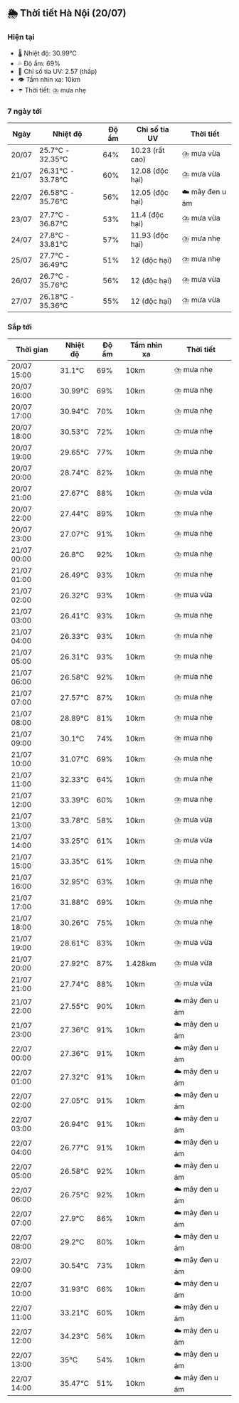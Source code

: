 ## 🌦️ Thời tiết Hà Nội (20/07)

### Hiện tại

- 🌡️ Nhiệt độ: 30.99℃
- 💦 Độ ẩm: 69%
- 🌟 Chỉ số tia UV: 2.57 (thấp)
- 👁️ Tầm nhìn xa: 10km
- ☂️ Thời tiết: ⛈️ mưa nhẹ

### 7 ngày tới

| Ngày | Nhiệt độ | Độ ẩm | Chỉ số tia UV | Thời tiết |
| --- | --- | --- | --- | --- |
| 20/07 | 25.7℃ - 32.35℃ | 64% | 10.23 (rất cao) | ⛈️ mưa vừa |
| 21/07 | 26.31℃ - 33.78℃ | 60% | 12.08 (độc hại) | ⛈️ mưa vừa |
| 22/07 | 26.58℃ - 35.76℃ | 56% | 12.05 (độc hại) | ☁️ mây đen u ám |
| 23/07 | 27.7℃ - 36.87℃ | 53% | 11.4 (độc hại) | ⛈️ mưa vừa |
| 24/07 | 27.8℃ - 33.81℃ | 57% | 11.93 (độc hại) | ⛈️ mưa nhẹ |
| 25/07 | 27.7℃ - 36.49℃ | 51% | 12 (độc hại) | ⛈️ mưa nhẹ |
| 26/07 | 26.7℃ - 35.76℃ | 56% | 12 (độc hại) | ⛈️ mưa vừa |
| 27/07 | 26.18℃ - 35.36℃ | 55% | 12 (độc hại) | ⛈️ mưa vừa |

### Sắp tới

| Thời gian | Nhiệt độ | Độ ẩm | Tầm nhìn xa | Thời tiết |
| --- | --- | --- | --- | --- |
| 20/07 15:00 | 31.1℃ | 69% | 10km | ⛈️ mưa nhẹ |
| 20/07 16:00 | 30.99℃ | 69% | 10km | ⛈️ mưa nhẹ |
| 20/07 17:00 | 30.94℃ | 70% | 10km | ⛈️ mưa nhẹ |
| 20/07 18:00 | 30.53℃ | 72% | 10km | ⛈️ mưa nhẹ |
| 20/07 19:00 | 29.65℃ | 77% | 10km | ⛈️ mưa nhẹ |
| 20/07 20:00 | 28.74℃ | 82% | 10km | ⛈️ mưa nhẹ |
| 20/07 21:00 | 27.67℃ | 88% | 10km | ⛈️ mưa vừa |
| 20/07 22:00 | 27.44℃ | 89% | 10km | ⛈️ mưa nhẹ |
| 20/07 23:00 | 27.07℃ | 91% | 10km | ⛈️ mưa nhẹ |
| 21/07 00:00 | 26.8℃ | 92% | 10km | ⛈️ mưa nhẹ |
| 21/07 01:00 | 26.49℃ | 93% | 10km | ⛈️ mưa nhẹ |
| 21/07 02:00 | 26.32℃ | 93% | 10km | ⛈️ mưa vừa |
| 21/07 03:00 | 26.41℃ | 93% | 10km | ⛈️ mưa nhẹ |
| 21/07 04:00 | 26.33℃ | 93% | 10km | ⛈️ mưa nhẹ |
| 21/07 05:00 | 26.31℃ | 93% | 10km | ⛈️ mưa nhẹ |
| 21/07 06:00 | 26.58℃ | 92% | 10km | ⛈️ mưa nhẹ |
| 21/07 07:00 | 27.57℃ | 87% | 10km | ⛈️ mưa nhẹ |
| 21/07 08:00 | 28.89℃ | 81% | 10km | ⛈️ mưa nhẹ |
| 21/07 09:00 | 30.1℃ | 74% | 10km | ⛈️ mưa nhẹ |
| 21/07 10:00 | 31.07℃ | 69% | 10km | ⛈️ mưa nhẹ |
| 21/07 11:00 | 32.33℃ | 64% | 10km | ⛈️ mưa nhẹ |
| 21/07 12:00 | 33.39℃ | 60% | 10km | ⛈️ mưa nhẹ |
| 21/07 13:00 | 33.78℃ | 58% | 10km | ⛈️ mưa vừa |
| 21/07 14:00 | 33.25℃ | 61% | 10km | ⛈️ mưa vừa |
| 21/07 15:00 | 33.35℃ | 61% | 10km | ⛈️ mưa nhẹ |
| 21/07 16:00 | 32.95℃ | 63% | 10km | ⛈️ mưa nhẹ |
| 21/07 17:00 | 31.88℃ | 69% | 10km | ⛈️ mưa nhẹ |
| 21/07 18:00 | 30.26℃ | 75% | 10km | ⛈️ mưa nhẹ |
| 21/07 19:00 | 28.61℃ | 83% | 10km | ⛈️ mưa vừa |
| 21/07 20:00 | 27.92℃ | 87% | 1.428km | ⛈️ mưa vừa |
| 21/07 21:00 | 27.74℃ | 88% | 10km | ⛈️ mưa vừa |
| 21/07 22:00 | 27.55℃ | 90% | 10km | ☁️ mây đen u ám |
| 21/07 23:00 | 27.36℃ | 91% | 10km | ☁️ mây đen u ám |
| 22/07 00:00 | 27.36℃ | 91% | 10km | ☁️ mây đen u ám |
| 22/07 01:00 | 27.32℃ | 91% | 10km | ☁️ mây đen u ám |
| 22/07 02:00 | 27.05℃ | 91% | 10km | ☁️ mây đen u ám |
| 22/07 03:00 | 26.94℃ | 91% | 10km | ☁️ mây đen u ám |
| 22/07 04:00 | 26.77℃ | 91% | 10km | ☁️ mây đen u ám |
| 22/07 05:00 | 26.58℃ | 92% | 10km | ☁️ mây đen u ám |
| 22/07 06:00 | 26.75℃ | 92% | 10km | ☁️ mây đen u ám |
| 22/07 07:00 | 27.9℃ | 86% | 10km | ☁️ mây đen u ám |
| 22/07 08:00 | 29.2℃ | 80% | 10km | ☁️ mây đen u ám |
| 22/07 09:00 | 30.54℃ | 73% | 10km | ☁️ mây đen u ám |
| 22/07 10:00 | 31.93℃ | 66% | 10km | ☁️ mây đen u ám |
| 22/07 11:00 | 33.21℃ | 60% | 10km | ☁️ mây đen u ám |
| 22/07 12:00 | 34.23℃ | 56% | 10km | ☁️ mây đen u ám |
| 22/07 13:00 | 35℃ | 54% | 10km | ☁️ mây đen u ám |
| 22/07 14:00 | 35.47℃ | 51% | 10km | ☁️ mây đen u ám |
